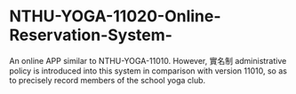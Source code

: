 # NTHU-YOGA-11020-Online-Reservation-System-
An online APP similar to NTHU-YOGA-11010. However, 實名制 administrative policy is introduced into this system in comparison with version 11010, so as to precisely record members of the school yoga club.
